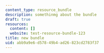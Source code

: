 ```yaml
---
content_type: resource_bundle
description: somethinmg about the bundle
draft: true
resources:
  content: []
  website: test-resource-bundle-123
title: new bundle
uid: abb9a9e6-d578-49b4-ad26-823cd2783f37
---
```

